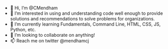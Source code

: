 - 👋 Hi, I’m @CMendham
- 👀 I’m interested in using and understanding code well enough to provide solutions and recommendations to solve problems for organizations.
- 🌱 I’m currently learning Fundamentals, Command Line, HTML, CSS, JS, Python, etc.
- 💞️ I’m looking to collaborate on anything!
- 📫 Reach me on twitter @mendhamcj

<!---
CMendham/CMendham is a ✨ special ✨ repository because its `README.md` (this file) appears on your GitHub profile.
You can click the Preview link to take a look at your changes.
--->
